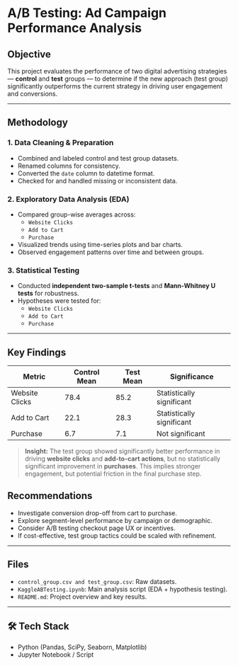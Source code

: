 #  A/B Testing: Ad Campaign Performance Analysis

##  Objective
This project evaluates the performance of two digital advertising strategies — **control** and **test** groups — to determine if the new approach (test group) significantly outperforms the current strategy in driving user engagement and conversions.

---

##  Methodology

### 1. Data Cleaning & Preparation
- Combined and labeled control and test group datasets.
- Renamed columns for consistency.
- Converted the `date` column to datetime format.
- Checked for and handled missing or inconsistent data.

### 2. Exploratory Data Analysis (EDA)
- Compared group-wise averages across:
  - `Website Clicks`
  - `Add to Cart`
  - `Purchase`
- Visualized trends using time-series plots and bar charts.
- Observed engagement patterns over time and between groups.

### 3. Statistical Testing
- Conducted **independent two-sample t-tests** and **Mann-Whitney U tests** for robustness.
- Hypotheses were tested for:
  - `Website Clicks`
  - `Add to Cart`
  - `Purchase`

---

##  Key Findings

| Metric           | Control Mean | Test Mean | Significance                    |
|------------------|--------------|-----------|---------------------------------|
| Website Clicks   | 78.4         | 85.2      |  Statistically significant     |
| Add to Cart      | 22.1         | 28.3      |  Statistically significant     |
| Purchase         | 6.7          | 7.1       |  Not significant               |

> **Insight:** The test group showed significantly better performance in driving **website clicks** and **add-to-cart actions**, but no statistically significant improvement in **purchases**. This implies stronger engagement, but potential friction in the final purchase step.

##  Recommendations
- Investigate conversion drop-off from cart to purchase.
- Explore segment-level performance by campaign or demographic.
- Consider A/B testing checkout page UX or incentives.
- If cost-effective, test group tactics could be scaled with refinement.

---

##  Files
- `control_group.csv and test_group.csv`: Raw datasets.
- `KaggleABTesting.ipynb`: Main analysis script (EDA + hypothesis testing).
- `README.md`: Project overview and key results.

---

## 🛠️ Tech Stack
- Python (Pandas, SciPy, Seaborn, Matplotlib)
- Jupyter Notebook / Script
